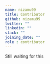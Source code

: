```yaml
---
name: nizamu99
title: Contributor
github: nizamu99
twitter: ""
linkedin: ""
slack: ""
joining_date: ""
role : contributor
---
```


Still waiting for this
